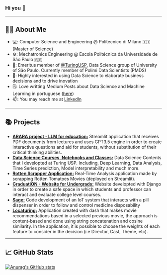 ### Hi you 👋
---
## 👩‍💻 About Me
- 💻: Computer Science and Engineering @ Politecnico di Milano :it: (Master of Science)  
- ⚙️: Mechatronics Engineering @ Escola Politécnica da Universidade de São Paulo :brazil:
- 🧠: Emeritus member of [@TuringUSP](https://github.com/turing-usp), Data Science group of University of São Paulo. Currently member of Polimi Data Scientists (PMDS)
- 👥: Highly interested in using Data Science to elaborate business decisions and to drive inovation 
- 🗒️: Love writting Medium Posts about Data Science and Machine Learning in portuguese ([here](https://medium.com/@felipeazank))  
- 📫: You may reach me at [LinkedIn](https://www.linkedin.com/in/felipeazank/?locale=en_US)
---
## :books: Projects
- **[ARARA project - LLM for education:](https://github.com/febagni/Arara)** Streamlit application that receives PDF documents from lectures and uses GPT3.5 engine in order to create interactive questions and aid for students, without substitution of their critical thinking abilities.
- **[Data Science Courses, Notebooks and Classes:](https://github.com/AZANK7173/Data_Science_Contents)** Data Science Contents that I developted at Turing USP. Including, Deep Learning, Data Analysis, Time Series prediction, Model interpretability and much more. 
- **[Rotten Scrapper Application:](https://github.com/AZANK7173/Rotten_scrapping)** Real-Time Analysis application made by scrapping Rotten Tomatoes Movies (deployed on Streamlit).
- **[GraduatiON - Website for Undergrads:](https://github.com/GraduationOrganizationTeam/graduation-project)** Website developted with Django in order to create a safe space in which students and professor can interact and evaluate college level courses.
- **[Sage:](https://github.com/AZANK7173/Sage)** Code development of an IoT system that interacts with a pill dispenser in order to follow and control medicine disposability 
- **[Locaturing:](https://github.com/turing-usp/locaturing)** Application created with dash that makes movie recommendations based in a selected previous movie, the approach is content-based and done using string concatenation and cosine similarity. In the application, it is possible to choose the weights of each feature to consider in the decision (i.e Director, Cast, Theme, etc). 

---
## 📈 GitHub Stats
[![Anurag's GitHub stats](https://github-readme-stats.vercel.app/api?username=AZANK7173&theme=radical&show_icons=true)](https://github.com/anuraghazra/github-readme-stats)

<!-- [![Top Langs](https://github-readme-stats.vercel.app/api/top-langs/?username=AZANK7173&layout=compact&theme=radical)](https://github.com/anuraghazra/github-readme-stats)

<!--
**kauafillipe/kauafillipe** is a ✨ _special_ ✨ repository because its `README.md` (this file) appears on your GitHub profile.

Here are some ideas to get you started:

- 🔭 I’m currently working on ...
- 🌱 I’m currently learning ...
- 👯 I’m looking to collaborate on ...
- 🤔 I’m looking for help with ...
- 💬 Ask me about ...
- 📫 How to reach me: ...
- ⚡ Fun fact: ...
-->

